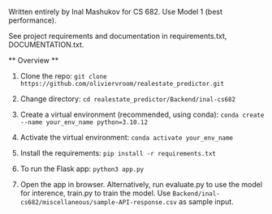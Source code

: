 Written entirely by Inal Mashukov for CS 682.
Use Model 1 (best performance).

See project requirements and documentation in requirements.txt, DOCUMENTATION.txt.


** Overview **

1. Clone the repo:
`git clone https://github.com/oliviervroom/realestate_predictor.git`

2. Change directory: `cd realestate_predictor/Backend/inal-cs682`

3. Create a virtual environment (recommended, using conda):
`conda create --name your_env_name python=3.10.12`

4. Activate the virtual environment:
 `conda activate your_env_name`

5. Install the requirements:
`pip install -r requirements.txt`

6. To run the Flask app:
`python3 app.py`

7. Open the app in browser. Alternatively, run evaluate.py to use the model for interence, train.py to train the model.
Use `Backend/inal-cs682/miscellaneous/sample-API-response.csv` as sample input.
